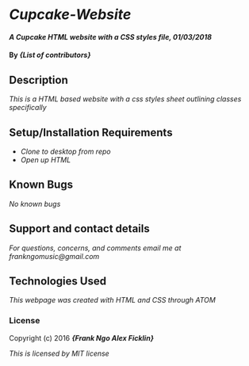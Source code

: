 # _Cupcake-Website_

#### _A Cupcake HTML website with a CSS styles file, 01/03/2018_

#### By _**{List of contributors}**_

## Description

_This is a HTML based website with a css styles sheet outlining classes specifically_

## Setup/Installation Requirements

* _Clone to desktop from repo_
* _Open up HTML_

## Known Bugs

_No known bugs_

## Support and contact details

_For questions, concerns, and comments email me at frankngomusic@gmail.com_

## Technologies Used

_This webpage was created with HTML and CSS through ATOM_

### License

Copyright (c) 2016 **_{Frank Ngo Alex Ficklin}_**

_This is licensed by MIT license_
